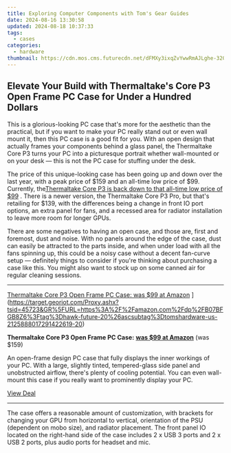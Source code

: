 ```yaml
---
title: Exploring Computer Components with Tom's Gear Guides
date: 2024-08-16 13:30:58
updated: 2024-08-18 10:37:33
tags:
  - cases
categories:
  - hardware
thumbnail: https://cdn.mos.cms.futurecdn.net/dFMXy3ixqZvYwwRmAJLghe-320-80.jpg
---
```


## Elevate Your Build with Thermaltake's Core P3 Open Frame PC Case for Under a Hundred Dollars

This is a glorious-looking PC case that's more for the aesthetic than the practical, but if you want to make your PC really stand out or even wall mount it, then this PC case is a good fit for you. With an open design that actually frames your components behind a glass panel, the Thermaltake Core P3 turns your PC into a picturesque portrait whether wall-mounted or on your desk — this is not the PC case for stuffing under the desk.

 The price of this unique-looking case has been going up and down over the last year, with a peak price of $159 and an all-time low price of $99\. Currently, the[Thermaltake Core P3 is back down to that all-time low price of $99](https://target.georiot.com/Proxy.ashx?tsid=45723&GR%5FURL=https%3A%2F%2Famazon.com%2Fdp%2FB07BFGB8Z6%3Ftag%3Dhawk-future-20%26ascsubtag%3Dtomshardware-us-1105727382206563548-20) . There is a newer version, the Thermaltake Core P3 Pro, but that's retailing for $139, with the differences being a change in front IO port options, an extra panel for fans, and a recessed area for radiator installation to leave more room for longer GPUs.

 There are some negatives to having an open case, and those are, first and foremost, dust and noise. With no panels around the edge of the case, dust can easily be attracted to the parts inside, and when under load with all the fans spinning up, this could be a noisy case without a decent fan-curve setup — definitely things to consider if you're thinking about purchasing a case like this. You might also want to stock up on some canned air for regular cleaning sessions.

---

[Thermaltake Core P3 Open Frame PC Case: was $99 at Amazon](https://cdn.mos.cms.futurecdn.net/dRqLuScZqnv8V88ecnt96K-200-100.png "Thermaltake Core P3 Open Frame PC Case: was $99 at Amazon") ](https://target.georiot.com/Proxy.ashx?tsid=45723&GR%5FURL=https%3A%2F%2Famazon.com%2Fdp%2FB07BFGB8Z6%3Ftag%3Dhawk-future-20%26ascsubtag%3Dtomshardware-us-2125888017291422619-20)

**Thermaltake Core P3 Open Frame PC Case:** [**was $99 at Amazon**](https://target.georiot.com/Proxy.ashx?tsid=45723&GR%5FURL=https%3A%2F%2Famazon.com%2Fdp%2FB07BFGB8Z6%3Ftag%3Dhawk-future-20%26ascsubtag%3Dtomshardware-us-1309803269858155614-20) (was $159)

 An open-frame design PC case that fully displays the inner workings of your PC. With a large, slightly tinted, tempered-glass side panel and unobstructed airflow, there's plenty of cooling potential. You can even wall-mount this case if you really want to prominently display your PC.

[View Deal](https://target.georiot.com/Proxy.ashx?tsid=45723&GR%5FURL=https%3A%2F%2Famazon.com%2Fdp%2FB07BFGB8Z6%3Ftag%3Dhawk-future-20%26ascsubtag%3Dtomshardware-us-2125888017291422619-20)

---

 The case offers a reasonable amount of customization, with brackets for changing your GPU from horizontal to vertical, orientation of the PSU (dependent on mobo size), and radiator placement. The front panel IO located on the right-hand side of the case includes 2 x USB 3 ports and 2 x USB 2 ports, plus audio ports for headset and mic.


<ins class="adsbygoogle"
     style="display:block"
     data-ad-format="autorelaxed"
     data-ad-client="ca-pub-7571918770474297"
     data-ad-slot="1223367746"></ins>



<ins class="adsbygoogle"
     style="display:block"
     data-ad-client="ca-pub-7571918770474297"
     data-ad-slot="8358498916"
     data-ad-format="auto"
     data-full-width-responsive="true"></ins>
